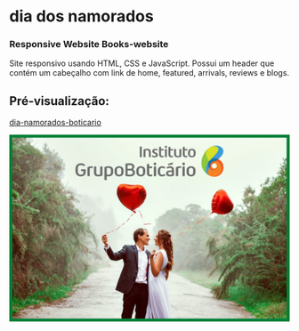 # dia dos namorados
### Responsive Website Books-website

 <p>Site responsivo usando HTML, CSS e JavaScript. Possui um header que contém um cabeçalho com link de home, featured, arrivals, reviews e blogs.</p>

## Pré-visualização:

[dia-namorados-boticario](https://namorados-boticario-2022.netlify.app/)

<div align="center"><img src="image/casal-boti02.png" width=auto>
</div>
